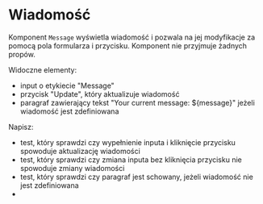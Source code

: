 # Wiadomość

Komponent `Message` wyświetla wiadomość i pozwala na jej modyfikacje za pomocą pola formularza i przycisku. Komponent nie przyjmuje żadnych propów.

Widoczne elementy:

- input o etykiecie "Message"
- przycisk "Update", który aktualizuje wiadomość
- paragraf zawierający tekst "Your current message: ${message}" jeżeli wiadomość jest zdefiniowana

Napisz:

- test, który sprawdzi czy wypełnienie inputa i kliknięcie przycisku spowoduje aktualizację wiadomości
- test, który sprawdzi czy zmiana inputa bez kliknięcia przycisku nie spowoduje zmiany
  wiadomości
- test, który sprawdzi czy paragraf jest schowany, jeżeli wiadomość nie jest zdefiniowana
-

